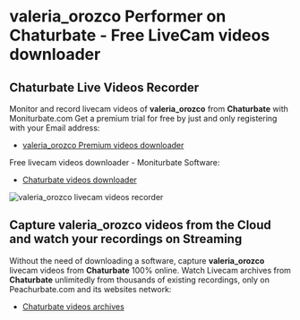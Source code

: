 # valeria_orozco Performer on Chaturbate - Free LiveCam videos downloader

## Chaturbate Live Videos Recorder

Monitor and record livecam videos of **valeria_orozco** from **Chaturbate** with Moniturbate.com
Get a premium trial for free by just and only registering with your Email address:
* [valeria_orozco Premium videos downloader](https://moniturbate.com/request-demo-licence-key.html)

Free livecam videos downloader - Moniturbate Software:
* [Chaturbate videos downloader](https://moniturbate.com/moniturbate-download-software.html)

![valeria_orozco livecam videos recorder](https://peachurnet.com/templates/moniturbate-software.png)


## Capture valeria_orozco videos from the Cloud and watch your recordings on Streaming

Without the need of downloading a software, capture **valeria_orozco** livecam videos from **Chaturbate** 100% online.
Watch Livecam archives from **Chaturbate** unlimitedly from thousands of existing recordings, only on Peachurbate.com and its websites network:
* [Chaturbate videos archives](https://peachurnet.com/)